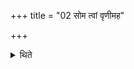 +++
title = "02 सोम त्वां वृणीमह"

+++

<details><summary>थिते</summary>

सोम त्वां वृणीमह उद्गातारं नृचक्षसं पारया ण स्वस्तये । विश्वेभ्यो मे रूपेभ्य इति सर्वं राजानम् २
</details>
